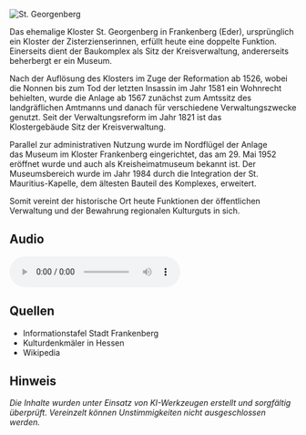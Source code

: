 ![St. Georgenberg](./images/frankenberg/p14.jpg)

Das ehemalige Kloster St. Georgenberg in Frankenberg (Eder), ursprünglich ein Kloster der Zisterzienserinnen, erfüllt heute eine doppelte Funktion. Einerseits dient der Baukomplex als Sitz der Kreisverwaltung, andererseits beherbergt er ein Museum.

Nach der Auflösung des Klosters im Zuge der Reformation ab 1526, wobei die Nonnen bis zum Tod der letzten Insassin im Jahr 1581 ein Wohnrecht behielten, wurde die Anlage ab 1567 zunächst zum Amtssitz des landgräflichen Amtmanns und danach für verschiedene Verwaltungszwecke genutzt. Seit der Verwaltungsreform im Jahr 1821 ist das Klostergebäude Sitz der Kreisverwaltung.

Parallel zur administrativen Nutzung wurde im Nordflügel der Anlage das Museum im Kloster Frankenberg eingerichtet, das am 29. Mai 1952 eröffnet wurde und auch als Kreisheimatmuseum bekannt ist. Der Museumsbereich wurde im Jahr 1984 durch die Integration der St. Mauritius-Kapelle, dem ältesten Bauteil des Komplexes, erweitert.

Somit vereint der historische Ort heute Funktionen der öffentlichen Verwaltung und der Bewahrung regionalen Kulturguts in sich.

## Audio

<audio controls class="full-width-audio">
  <source src="locales/frankenberg/de/p14.mp3" type="audio/mpeg">
  Dein Browser unterstützt kein Audioelement.
</audio>

## Quellen

- Informationstafel Stadt Frankenberg
- Kulturdenkmäler in Hessen
- Wikipedia

## Hinweis

_Die Inhalte wurden unter Einsatz von KI-Werkzeugen erstellt und sorgfältig überprüft. Vereinzelt können Unstimmigkeiten nicht ausgeschlossen werden._